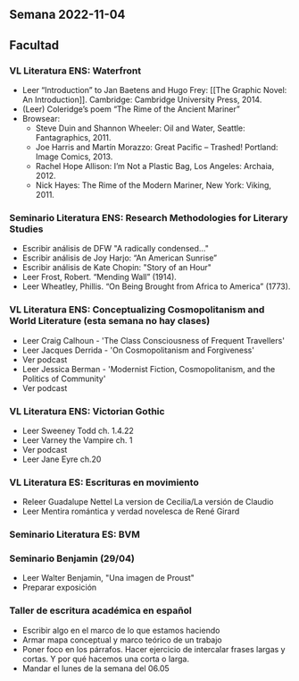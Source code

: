 
## Semana 2022-11-04

## Facultad

### VL Literatura ENS: Waterfront
-   Leer “Introduction” to Jan Baetens and Hugo Frey: [[The Graphic Novel: An Introduction]]. Cambridge: Cambridge University Press, 2014.
-   (Leer) Coleridge’s poem “The Rime of the Ancient Mariner”
-   Browsear:
	-   Steve Duin and Shannon Wheeler: Oil and Water, Seattle: Fantagraphics, 2011.
	-   Joe Harris and Martín Morazzo: Great Pacific – Trashed! Portland: Image Comics, 2013.
	-    Rachel Hope Allison: I’m Not a Plastic Bag, Los Angeles: Archaia, 2012.
	-   Nick Hayes: The Rime of the Modern Mariner, New York: Viking, 2011.

### Seminario Literatura ENS: Research Methodologies for Literary Studies
-   Escribir análisis de DFW "A radically condensed…"
-   Escribir análisis de Joy Harjo: “An American Sunrise”
-   Escribir análisis de Kate Chopin: "Story of an Hour"
-   Leer Frost, Robert. “Mending Wall” (1914).
-   Leer Wheatley, Phillis. “On Being Brought from Africa to America” (1773).
  
### VL Literatura ENS: Conceptualizing Cosmopolitanism and World Literature (esta semana no hay clases)
-   Leer Craig Calhoun - 'The Class Consciousness of Frequent Travellers' 
-   Leer Jacques Derrida - 'On Cosmopolitanism and Forgiveness'  
-   Ver podcast
-   Leer Jessica Berman - 'Modernist Fiction, Cosmopolitanism, and the Politics of Community' 
-   Ver podcast
    

### VL Literatura ENS: Victorian Gothic
-   Leer Sweeney Todd ch. 1.4.22  
-   Leer Varney the Vampire ch. 1
-   Ver podcast
-   Leer Jane Eyre ch.20 
    

### VL Literatura ES: Escrituras en movimiento
-   Releer Guadalupe Nettel La version de Cecilia/La versión de Claudio
-   Leer Mentira romántica y verdad novelesca de René Girard
    

### Seminario Literatura ES: BVM

### Seminario Benjamin (29/04)
-   Leer Walter Benjamin, "Una imagen de Proust" 
-   Preparar exposición
    
### Taller de escritura académica en español
-   Escribir algo en el marco de lo que estamos haciendo 
-   Armar mapa conceptual y marco teórico de un trabajo  
-   Poner foco en los párrafos. Hacer ejercicio de intercalar frases largas y cortas. Y por qué hacemos una corta o larga.  
-   Mandar el lunes de la semana del 06.05
